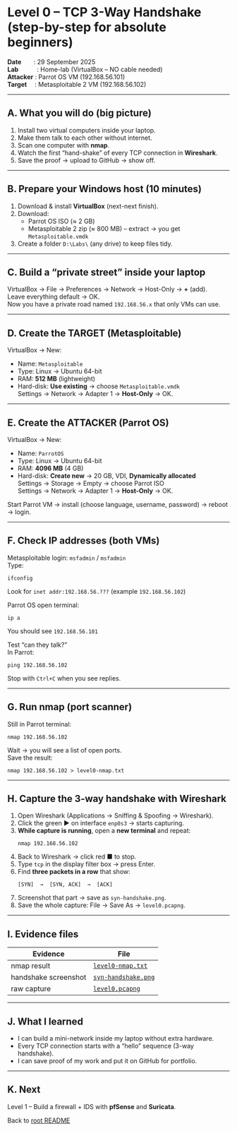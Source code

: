 # Level 0 – TCP 3-Way Handshake (step-by-step for absolute beginners)

**Date**  : 29 September 2025  
**Lab**   : Home-lab (VirtualBox – NO cable needed)  
**Attacker** : Parrot OS VM (192.168.56.101)  
**Target**  : Metasploitable 2 VM (192.168.56.102)

---

## A. What you will do (big picture)
1. Install two virtual computers inside your laptop.  
2. Make them talk to each other without internet.  
3. Scan one computer with **nmap**.  
4. Watch the first “hand-shake” of every TCP connection in **Wireshark**.  
5. Save the proof → upload to GitHub → show off.

---

## B. Prepare your Windows host (10 minutes)
1. Download & install **VirtualBox** (next-next finish).  
2. Download:
   - Parrot OS ISO (≈ 2 GB)  
   - Metasploitable 2 zip (≈ 800 MB) – extract → you get `Metasploitable.vmdk`  
3. Create a folder `D:\Labs\` (any drive) to keep files tidy.

---

## C. Build a “private street” inside your laptop
VirtualBox → File → Preferences → Network → Host-Only → **+** (add).  
Leave everything default → OK.  
Now you have a private road named `192.168.56.x` that only VMs can use.

---

## D. Create the TARGET (Metasploitable)
VirtualBox → New:
- Name: `Metasploitable`  
- Type: Linux → Ubuntu 64-bit  
- RAM: **512 MB** (lightweight)  
- Hard-disk: **Use existing** → choose `Metasploitable.vmdk`  
Settings → Network → Adapter 1 → **Host-Only** → OK.

---

## E. Create the ATTACKER (Parrot OS)
VirtualBox → New:
- Name: `ParrotOS`  
- Type: Linux → Ubuntu 64-bit  
- RAM: **4096 MB** (4 GB)  
- Hard-disk: **Create new** → 20 GB, VDI, **Dynamically allocated**  
Settings → Storage → Empty → choose Parrot ISO  
Settings → Network → Adapter 1 → **Host-Only** → OK.

Start Parrot VM → install (choose language, username, password) → reboot → login.

---

## F. Check IP addresses (both VMs)
Metasploitable login: `msfadmin` / `msfadmin`  
Type:  
```
ifconfig
```  
Look for `inet addr:192.168.56.???` (example `192.168.56.102`)  

Parrot OS open terminal:  
```
ip a
```  
You should see `192.168.56.101`  

Test “can they talk?”  
In Parrot:
```
ping 192.168.56.102
```
Stop with `Ctrl+C` when you see replies.

---

## G. Run nmap (port scanner)
Still in Parrot terminal:
```
nmap 192.168.56.102
```
Wait → you will see a list of open ports.  
Save the result:
```
nmap 192.168.56.102 > level0-nmap.txt
```

---

## H. Capture the 3-way handshake with Wireshark
1. Open Wireshark (Applications → Sniffing & Spoofing → Wireshark).  
2. Click the green **▶** on interface `enp0s3` → starts capturing.  
3. **While capture is running**, open a **new terminal** and repeat:
   ```
   nmap 192.168.56.102
   ```
4. Back to Wireshark → click red **■** to stop.  
5. Type `tcp` in the display filter box → press Enter.  
6. Find **three packets in a row** that show:  
   ```
   [SYN]  →  [SYN, ACK]  →  [ACK]
   ```
7. Screenshot that part → save as `syn-handshake.png`.  
8. Save the whole capture: File → Save As → `level0.pcapng`.

---

## I. Evidence files
| Evidence | File |
|----------|------|
| nmap result | [`level0-nmap.txt`](level0-nmap.txt) |
| handshake screenshot | [`syn-handshake.png`](syn-handshake.png) |
| raw capture | [`level0.pcapng`](level0.pcapng) |

---

## J. What I learned
- I can build a mini-network inside my laptop without extra hardware.  
- Every TCP connection starts with a “hello” sequence (3-way handshake).  
- I can save proof of my work and put it on GitHub for portfolio.

---

## K. Next
Level 1 – Build a firewall + IDS with **pfSense** and **Suricata**.

Back to [root README](../README.md)
